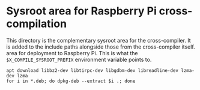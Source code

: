 # Sysroot area for Raspberry Pi cross-compilation
This directory is the complementary sysroot area for the cross-compiler. It is added to the include paths alongside those from the cross-compiler itself. area for deployment to Raspberry Pi. This is what the `$X_COMPILE_SYSROOT_PREFIX` environment variable points to.
```
apt download libbz2-dev libtirpc-dev libgdbm-dev libreadline-dev lzma-dev lzma
for i in *.deb; do dpkg-deb --extract $i .; done
```
